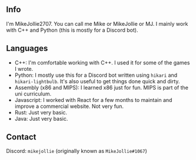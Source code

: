 ## Info

I'm MikeJollie2707. You can call me Mike or MikeJollie or MJ. I mainly work with C++ and Python (this is mostly for a Discord bot).

## Languages

- C++: I'm comfortable working with C++. I used it for some of the games I wrote.
- Python: I mostly use this for a Discord bot written using `hikari` and `hikari-lightbulb`. It's also useful to get things done quick and dirty.
- Assembly (x86 and MIPS): I learned x86 just for fun. MIPS is part of the uni curriculum.
- Javascript: I worked with React for a few months to maintain and improve a commercial website. Not very fun.
- Rust: Just very basic.
- Java: Just very basic.

## Contact

Discord: `mikejollie` (originally known as `MikeJollie#1067`)

<!---
MikeJollie2707/MikeJollie2707 is a ✨ special ✨ repository because its `README.md` (this file) appears on your GitHub profile.
You can click the Preview link to take a look at your changes.
--->
